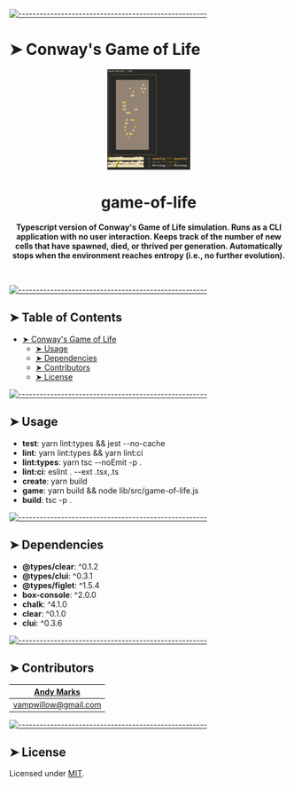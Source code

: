 <!-- ⚠️ This README has been generated from the file(s) "blueprint.md" ⚠️-->
[![-----------------------------------------------------](https://raw.githubusercontent.com/andreasbm/readme/master/assets/lines/fire.png)](#conways-game-of-life)

# ➤ Conway's Game of Life

<p align="center">
  <img src="https://github.com/andeemarks/game-of-life-ts/blob/51dd804c57f6b7515f57f1fcb7a6003d802edc48/assets/screenshot.png" alt="Logo" width="150" height="auto" />
</p>

<h1 align="center">game-of-life</h1>

<!-- {{ template:badges }} -->

<p align="center">
  <b>Typescript version of Conway's Game of Life simulation.  Runs as a CLI application with no user interaction.  Keeps track of the number of new cells that have spawned, died, or thrived per generation.  Automatically stops when the environment reaches entropy (i.e., no further evolution).</b></br>
  <sub><sub>
</p>

<br />



[![-----------------------------------------------------](https://raw.githubusercontent.com/andreasbm/readme/master/assets/lines/fire.png)](#table-of-contents)

## ➤ Table of Contents

* [➤ Conway's Game of Life](#-conways-game-of-life)
	* [➤ Usage](#-usage)
	* [➤ Dependencies](#-dependencies)
	* [➤ Contributors](#-contributors)
	* [➤ License](#-license)


[![-----------------------------------------------------](https://raw.githubusercontent.com/andreasbm/readme/master/assets/lines/fire.png)](#usage)

## ➤ Usage

* **test**: yarn lint:types && jest --no-cache
* **lint**: yarn lint:types && yarn lint:ci
* **lint:types**: yarn tsc --noEmit -p .
* **lint:ci**: eslint . --ext .tsx,.ts
* **create**: yarn build
* **game**: yarn build && node lib/src/game-of-life.js
* **build**: tsc -p .


[![-----------------------------------------------------](https://raw.githubusercontent.com/andreasbm/readme/master/assets/lines/fire.png)](#dependencies)

## ➤ Dependencies

* **@types/clear**: ^0.1.2
* **@types/clui**: ^0.3.1
* **@types/figlet**: ^1.5.4
* **box-console**: ^2.0.0
* **chalk**: ^4.1.0
* **clear**: ^0.1.0
* **clui**: ^0.3.6


[![-----------------------------------------------------](https://raw.githubusercontent.com/andreasbm/readme/master/assets/lines/fire.png)](#contributors)

## ➤ Contributors
	

| [Andy Marks](https://twitter.com/andeemarks)     |
|:--------------------------------------------------:|
| [vampwillow@gmail.com](mailto:vampwillow@gmail.com) |



[![-----------------------------------------------------](https://raw.githubusercontent.com/andreasbm/readme/master/assets/lines/fire.png)](#license)

## ➤ License
	
Licensed under [MIT](https://opensource.org/licenses/MIT).
